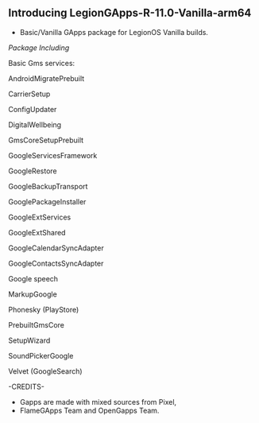 ##    Introducing LegionGApps-R-11.0-Vanilla-arm64     ##

- Basic/Vanilla GApps package for LegionOS Vanilla builds.

*Package Including*

  Basic Gms services:
  
  AndroidMigratePrebuilt
  
  CarrierSetup
  
  ConfigUpdater
  
  DigitalWellbeing
  
  GmsCoreSetupPrebuilt
  
  GoogleServicesFramework
  
  GoogleRestore
  
  GoogleBackupTransport
  
  GooglePackageInstaller
  
  GoogleExtServices
  
  GoogleExtShared
  
  GoogleCalendarSyncAdapter
  
  GoogleContactsSyncAdapter
  
  Google speech
  
  MarkupGoogle
  
  Phonesky (PlayStore)
  
  PrebuiltGmsCore
  
  SetupWizard
  
  SoundPickerGoogle
  
  Velvet (GoogleSearch)
  

-CREDITS-
* Gapps are made with mixed sources from Pixel, 
* FlameGApps Team and OpenGapps Team.
